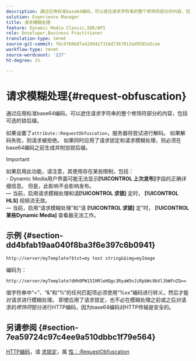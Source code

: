 ```yaml
---
description: 通过应用标准base64编码，可以遮住请求字符串的整个修饰符部分的内容，包括可选的锁后缀。
solution: Experience Manager
title: 请求模糊处理
feature: Dynamic Media Classic,SDK/API
role: Developer,Business Practitioner
translation-type: tm+mt
source-git-commit: f6c97606d7a4209427316d7367013ad9585a5cae
workflow-type: tm+mt
source-wordcount: '227'
ht-degree: 1%

---
```



# 请求模糊处理{#request-obfuscation}

通过应用标准base64编码，可以遮住请求字符串的整个修饰符部分的内容，包括可选的锁后缀。

如果设置了`attribute::RequestObfuscation`，服务器将尝试进行解码。 如果解码失败，则请求被拒绝。 如果同时应用了请求锁定和请求模糊处理，则必须在base64编码之前生成并附加锁后缀。

>[!IMPORTANT]
>
>如果启用此功能，请注意，其使用存在某些限制，包括：<br>- Dynamic Media用户界面可能无法显示&#x200B;**[!UICONTROL 上次发布]**&#x200B;字段的正确详细信息。 但是，此影响不会影响发布。<br> — 当前，启用请求模糊处理和请&#x200B;**[!UICONTROL 求锁]** 定时， **[!UICONTROL HLS]** 视频流无效。<br> — 当前，启用“请求模糊处理”和“请 **[!UICONTROL 求锁]** 定”时， **[!UICONTROL 某些Dynamic Media]** 查看器无法工作。

## 示例 {#section-dd4bfab19aa040f8ba3f6e397c6b0941}

`http://server/myTemplate?$txt=my text string&$img=myImage`

编码为：

`http://server/myTemplate?dHh0PW15IHRleHQgc3RyaW5nJiRpbWc9bXlJbWFnZQ==`

值字符串中“=”、“&amp;”和“%”的任何匹配项必须使用“%xx”编码进行转义，然后才能对请求进行模糊处理。 即使应用了请求锁定，也不必在模糊处理之前或之后对请求的&#x200B;*修饰符*&#x200B;部分进行HTTP编码，因为base64编码对HTTP传输是安全的。

## 另请参阅 {#section-7ea59724c97c4ee9a510dbbc1f79e564}

[HTTP编码](../../../../../is-api/http-ref/image-serving-api-ref/c-http-protocol-reference/c-syntax-and-features/r-http-encoding.md#reference-bb34dd13f316462695448acfa8f92df7)，请 [求锁定](../../../../../is-api/http-ref/image-serving-api-ref/c-http-protocol-reference/c-syntax-and-features/r-request-locking.md#reference-4177193d20774daab0dbf206a927844c)，属 [性：:RequestObfuscation](../../../../../is-api/image-catalog/image-serving-api-ref/c-image-catalog-reference/c-attributes-reference/r-requestobfuscation.md#reference-730a3330253343f893419ebd52baf0bd)
